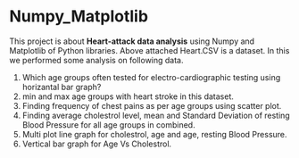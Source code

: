 # Numpy_Matplotlib

This project is about **Heart-attack data analysis** using Numpy and Matplotlib of Python libraries.
Above attached Heart.CSV is a dataset. In this we performed some analysis on following data.
1) Which age groups often tested for electro-cardiographic testing using horizantal bar graph?
2) min and max age groups with heart stroke in this dataset.
3) Finding frequency of chest pains as per age groups using scatter plot.
4) Finding average cholestrol level, mean and Standard Deviation of resting Blood Pressure for all age groups in combined.
5) Multi plot line graph for cholestrol, age and age, resting Blood Pressure.
6) Vertical bar graph for Age Vs Cholestrol.
